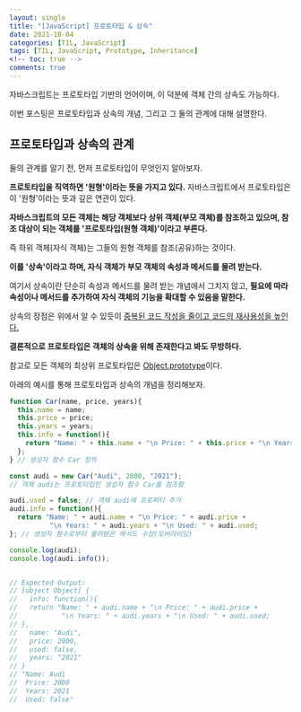 ```yaml
---
layout: single
title: "[JavaScript] 프로토타입 & 상속"
date: 2021-10-04
categories: [TIL, JavaScript]
tags: [TIL, JavaScript, Prototype, Inheritance]
<!-- toc: true -->
comments: true
---
```



자바스크립트는 프로토타입 기반의 언어이며, 이 덕분에 객체 간의 상속도 가능하다.

이번 포스팅은 프로토타입과 상속의 개념, 그리고 그 둘의 관계에 대해 설명한다.  

## 프로토타입과 상속의 관계
둘의 관계를 알기 전, 먼저 프로토타입이 무엇인지 알아보자.

**프로토타입을 직역하면 '원형'이라는 뜻을 가지고 있다.** 자바스크립트에서 프로토타입은 이 '원형'이라는 뜻과 깊은 연관이 있다.

**자바스크립트의 모든 객체는 해당 객체보다 상위 객체(부모 객체)를 참조하고 있으며, 참조 대상이 되는 객체를 '프로토타입(원형 객체)'이라고 부른다.**

즉 하위 객체(자식 객체)는 그들의 원형 객체를 참조(공유)하는 것이다. 

**이를 '상속'이라고 하며, 자식 객체가 부모 객체의 속성과 메서드를 물려 받는다.** 

여기서 상속이란 단순히 속성과 메서드를 물려 받는 개념에서 그치지 않고, **필요에 따라 속성이나 메서드를 추가하여 자식 객체의 기능을 확대할 수 있음을 말한다.**

상속의 장점은 위에서 알 수 있듯이 <u>중복된 코드 작성을 줄이고 코드의 재사용성을 높인다.</u> 

**결론적으로 프로토타입은 객체의 상속을 위해 존재한다고 봐도 무방하다.** 

참고로 모든 객체의 최상위 프로토타입은 <u>Object.prototype</u>이다.


아래의 예시를 통해 프로토타입과 상속의 개념을 정리해보자.
```javascript
function Car(name, price, years){
  this.name = name;
  this.price = price;
  this.years = years;
  this.info = function(){
    return "Name: " + this.name + "\n Price: " + this.price + "\n Years: " + this.years;
  };
} // 생성자 함수 Car 정의

const audi = new Car("Audi", 2000, "2021"); 
// 객체 audi는 프로토타입인 생성자 함수 Car를 참조함

audi.used = false; // 객체 audi에 프로퍼티 추가
audi.info = function(){
  return "Name: " + audi.name + "\n Price: " + audi.price + 
          "\n Years: " + audi.years + "\n Used: " + audi.used;
}; // 생성자 함수로부터 물려받은 메서드 수정(오버라이딩)

console.log(audi);
console.log(audi.info());


// Expected Output:
// [object Object] {
//   info: function(){
//   return "Name: " + audi.name + "\n Price: " + audi.price + 
//           "\n Years: " + audi.years + "\n Used: " + audi.used;
// },
//   name: "Audi",
//   price: 2000,
//   used: false,
//   years: "2021"
// }
// "Name: Audi
//  Price: 2000
//  Years: 2021
//  Used: false"
```
